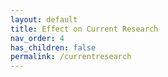 ```yaml
---
layout: default
title: Effect on Current Research
nav_order: 4
has_children: false
permalink: /currentresearch
---
```

